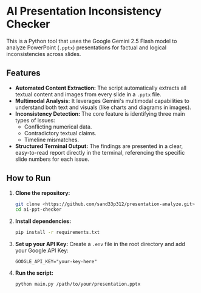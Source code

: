 # AI Presentation Inconsistency Checker

This is a Python tool that uses the Google Gemini 2.5 Flash model to analyze PowerPoint (`.pptx`) presentations for factual and logical inconsistencies across slides.

## Features

-   **Automated Content Extraction:** The script automatically extracts all textual content and images from every slide in a `.pptx` file.
-   **Multimodal Analysis:** It leverages Gemini's multimodal capabilities to understand both text and visuals (like charts and diagrams in images).
-   **Inconsistency Detection:** The core feature is identifying three main types of issues:
    -   Conflicting numerical data.
    -   Contradictory textual claims.
    -   Timeline mismatches.
-   **Structured Terminal Output:** The findings are presented in a clear, easy-to-read report directly in the terminal, referencing the specific slide numbers for each issue.



## How to Run

1.  **Clone the repository:**
    ```bash
    git clone <https://github.com/sand33p312/presentation-analyze.git>
    cd ai-ppt-checker
    ```
2.  **Install dependencies:**
    ```bash
    pip install -r requirements.txt
    ```
3.  **Set up your API Key:**
    Create a `.env` file in the root directory and add your Google API Key:
    ```
    GOOGLE_API_KEY="your-key-here"
    ```
4.  **Run the script:**
    ```bash
    python main.py /path/to/your/presentation.pptx
    ```
